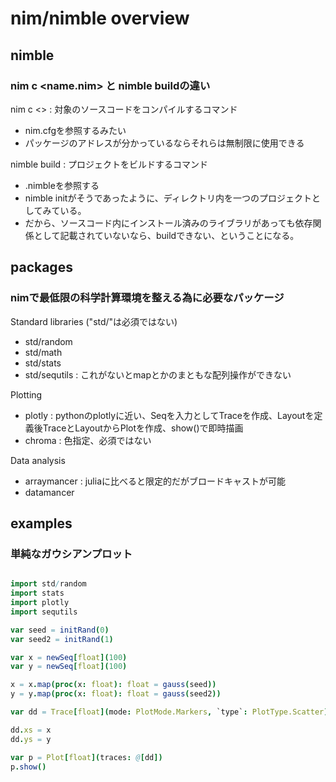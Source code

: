 # nim/nimble overview

## nimble

### nim c <name.nim> と nimble buildの違い

nim c <> : 対象のソースコードをコンパイルするコマンド
- nim.cfgを参照するみたい
- パッケージのアドレスが分かっているならそれらは無制限に使用できる

nimble build : プロジェクトをビルドするコマンド
- <project name>.nimbleを参照する
- nimble initがそうであったように、ディレクトリ内を一つのプロジェクトとしてみている。
- だから、ソースコード内にインストール済みのライブラリがあっても依存関係として記載されていないなら、buildできない、ということになる。

## packages

### nimで最低限の科学計算環境を整える為に必要なパッケージ

Standard libraries ("std/"は必須ではない)
- std/random
- std/math
- std/stats
- std/sequtils : これがないとmapとかのまともな配列操作ができない　

Plotting
- plotly : pythonのplotlyに近い、Seqを入力としてTraceを作成、Layoutを定義後TraceとLayoutからPlotを作成、show()で即時描画
- chroma : 色指定、必須ではない

Data analysis
- arraymancer : juliaに比べると限定的だがブロードキャストが可能
- datamancer

## examples

### 単純なガウシアンプロット

```nim

import std/random
import stats
import plotly
import sequtils

var seed = initRand(0)
var seed2 = initRand(1)

var x = newSeq[float](100)
var y = newSeq[float](100)

x = x.map(proc(x: float): float = gauss(seed))
y = y.map(proc(x: float): float = gauss(seed2))

var dd = Trace[float](mode: PlotMode.Markers, `type`: PlotType.Scatter)

dd.xs = x
dd.ys = y

var p = Plot[float](traces: @[dd])
p.show()

```
